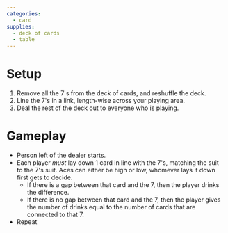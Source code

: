 ```yaml
---
categories:
  - card
supplies:
  - deck of cards
  - table
---
```

# Setup
1. Remove all the 7's from the deck of cards, and reshuffle the deck.
2. Line the 7's in a link, length-wise across your playing area.
3. Deal the rest of the deck out to everyone who is playing.

# Gameplay
- Person left of the dealer starts.
- Each player *must* lay down 1 card in line with the 7's, matching the suit to the 7's suit. Aces can either be high or low, whomever lays it down first gets to decide.
  - If there is a gap between that card and the 7, then the player drinks the difference.
  - If there is no gap between that card and the 7, then the player gives the number of drinks equal to the number of cards that are connected to that 7.
- Repeat
